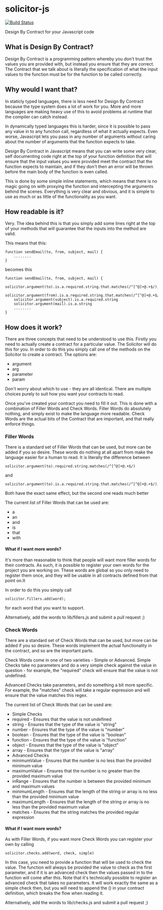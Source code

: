 solicitor-js
============
[![Build Status](https://travis-ci.org/sazzer/solicitor-js.svg?branch=master)](https://travis-ci.org/sazzer/solicitor-js)

Design By Contract for your Javascript code

What is Design By Contract?
---------------------------
Design By Contract is a programming pattern whereby you don't trust the values you are provided with, but instead you ensure that they are correct. The Contract that we talk about is literally the specification of what the input values to the function must be for the function to be called correctly. 

Why would I want that?
----------------------
In staticly typed languages, there is less need for Design By Contract because the type system does a lot of work for you. More and more languages are making heavy use of this to avoid problems at runtime that the compiler can catch instead. 

In dynamically typed languages this is harder, since it is possible to pass any value in to any function call, regardless of what it actually expects. Even worse, Javascript lets you pass in any number of arguments without caring about the number of arguments that the function expects to take. 

Design By Contract in Javascript means that you can write some very clear, self documenting code right at the top of your function definition that will ensure that the input values you were provided meet the contract that the function expects to maintain, and if they don't then an error will be thrown before the main body of the function is even called. 

This is done by some simple inline statements, which means that there is no magic going on with proxying the function and intercepting the arguments behind the scenes. Everything is very clear and obvious, and it is simple to use as much or as little of the functionality as you want.

How readable is it?
-------------------
Very. The idea behind this is that you simply add some lines right at the top of your methods that will guarantee that the inputs into the method are valid.

This means that this:

    function sendEmail(to, from, subject, mail) {
        ........
    }

becomes this

    function sendEmail(to, from, subject, mail) {
        solicitor.argument(to).is.a.required.string.that.matches(/^[^@]+@.+$/);
        solicitor.argument(from).is.a.required.string.that.matches(/^[^@]+@.+$/);
        solicitor.argument(subject).is.a.required.string
        solicitor.argument(mail).is.a.string
        ........
    }

How does it work?
-----------------
There are three concepts that need to be understood to use this. Firstly you need to actually create a contract for a particular value. The Solicitor will do this for you. In order to do this you simply call one of the methods on the Solicitor to create a contract. The options are:
* argument
* arg
* parameter
* param

Don't worry about which to use - they are all identical. There are multiple choices purely to suit how you want your contracts to read.

Once you've created your contract you need to fill it out. This is done with a combination of Filler Words and Check Words. Filler Words do absolutely nothing, and simply exist to make the language more readable. Check Words are the actual bits of the Contract that are important, and that really enforce things.

### Filler Words
There is a standard set of Filler Words that can be used, but more can be added if you so desire. These words do nothing at all apart from make the language easier for a human to read. It is literally the difference between

    solicitor.argument(to).required.string.matches(/^[^@]+@.+$/)
    
and

    solicitor.argument(to).is.a.required.string.that.matches(/^[^@]+@.+$/);
    
Both have the exact same effect, but the second one reads much better

The current list of Filler Words that can be used are:
* a
* an
* and
* is
* that
* with

#### What if I want more words?
It's more than reasonable to think that people will want more filler words for their contracts. As such, it is possible to register your own words for the project you are working on. These words are global so you only need to register them once, and they will be usable in all contracts defined from that point on.It

In order to do this you simply call

    solicitor.fillers.add(word);
    
for each word that you want to support.

Alternatively, add the words to lib/fillers.js and submit a pull request ;)

### Check Words
There are a standard set of Check Words that can be used, but more can be added if you so desire. These words implement the actual functionality in the contract, and so are the important parts.

Check Words come in one of two varieties - Simple or Advanced. Simple Checks take no parameters and do a very simple check against the value in question - for example, the "required" check will ensure that the value is not undefined.

Advanced Checks take parameters, and do something a bit more specific. For example, the "matches" check will take a regular expression and will ensure that the value matches this regex. 

The current list of Check Words that can be used are:
* Simple Checks
 * required - Ensures that the value is not undefined
 * string - Ensures that the type of the value is "string"
 * number - Ensures that the type of the value is "number"
 * boolean - Ensures that the type of the value is "boolean"
 * function - Ensures that the type of the value is "function"
 * object - Ensures that the type of the value is "object"
 * array - Ensures that the type of the value is "array"
* Advanced Checks
 * minimumValue - Ensures that the number is no less than the provided minimum value
 * maximumValue - Ensures that the number is no greater than the provided maximum value
 * inRange - Ensures that the number is between the provided minimum and maximum values
 * minimumLength - Ensures that the length of the string or array is no less than the provided minimum value
 * maximumLength - Ensures that the length of the string or array is no less than the provided maximum value
 * matches - Ensures that the string matches the provided regular expression
 
#### What if I want more words?
As with Filler Words, if you want more Check Words you can register your own by calling

    solicitor.checks.add(word, check, simple)
    
In this case, you need to provide a function that will be used to check the value. The function will always be provided the value to check as the first parameter, and if it is an advanced check then the values passed in to the function will come after this. Note that it's technically possible to register an advanced check that takes no parameters. It will work exactly the same as a simple check then, but you will need to append the () in your contract definition, which breaks the flow when reading it.

Alternatively, add the words to lib/checks.js and submit a pull request ;)
